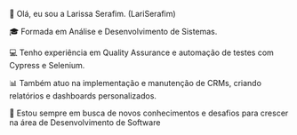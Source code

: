 👋 Olá, eu sou a Larissa Serafim. (LariSerafim)

🎓 Formada em Análise e Desenvolvimento de Sistemas.

💻 Tenho experiência em Quality Assurance e automação de testes com Cypress e Selenium.

📊 Também atuo na implementação e manutenção de CRMs, criando relatórios e dashboards personalizados.

🚀 Estou sempre em busca de novos conhecimentos e desafios para crescer na área de Desenvolvimento de Software



